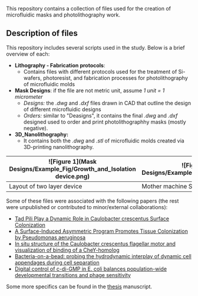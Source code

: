 This repository contains a collection of files used for the creation of microfluidic masks and photolithography work.

## Description of files
This repository includes several scripts used in the study. Below is a brief overview of each:
- **Lithography - Fabrication protocols**:
	- Contains files with different protocols used for the treatment of Si-wafers, photoresist, and fabrication processes for photolithography of microfluidic molds
- **Mask Designs**: if the file are not metric unit, assume *1 unit = 1 micrometer*
	- *Designs:* the *.dwg* and *.dxf* files drawn in CAD that outline the design of different microfluidic designs 
	- *Orders:* similar to "Deasigns", it contains the final *.dwg* and *.dxf* designed used to order and print photolithographhy masks (mostly negative).
- **3D_Nanolithography:**
	- It contains both the *.dwg* and *.stl* of microfluidic molds created via 3D-printing nanolithography.


| ![Figure 1](Mask Designs/Example_Fig/Growth_and_Isolation device.png) | ![Figure 2](Mask Designs/Example_Fig/Mother_machine.png) |
|-----------------------------------------------------------------------|----------------------------------------------------------|
| Layout of two layer device                                            | Mother machine Si-Photoresist mold                       |

	
Some of these files were associated with the following papers (the rest were unpublished or contributed to minor/external collaborations):  
- [Tad Pili Play a Dynamic Role in Caulobacter crescentus Surface Colonization](https://doi.org/10.1128/mbio.01237-19)
- [A Surface-Induced Asymmetric Program Promotes Tissue Colonization by Pseudomonas aeruginosa](https://doi.org/10.1016/j.chom.2018.11.008)
- [In situ structure of the Caulobacter crescentus flagellar motor and visualization of binding of a CheY-homolog]( https://doi.org/10.1111/mmi.14525)
- [Bacteria-on-a-bead: probing the hydrodynamic interplay of dynamic cell appendages during cell separation](https://doi.org/10.1038/s42003-022-04026-z)
- [Digital control of c-di-GMP in E. coli balances population-wide developmental transitions and phage sensitivity](https://doi.org/10.1101/2021.10.01.462762)


Some more specifics can be found in the [thesis](https://edoc.unibas.ch/65308/1/Thesis_v11_edoc.pdf) manuscript. 
